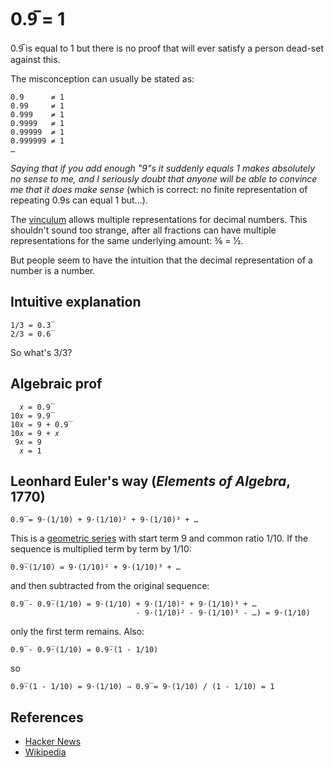 # 0.9̅ = 1

0.9̅ is equal to 1 but there is no proof that will ever satisfy a person dead-set against this.

The misconception can usually be stated as:

```
0.9      ≠ 1
0.99     ≠ 1
0.999    ≠ 1
0.9999   ≠ 1
0.99999  ≠ 1
0.999999 ≠ 1
…
```

*Saying that if you add enough "9"s it suddenly equals 1 makes absolutely no sense to me, and I seriously doubt that anyone will be able to convince me that it does make sense* (which is correct: no finite representation of repeating 0.9s can equal 1 but…).

The [vinculum][1] allows multiple representations for decimal numbers. This shouldn't sound too strange, after all fractions can have multiple representations for the same underlying amount: 3⁄6 = 1⁄2.

But people seem to have the intuition that the decimal representation of a number is a number.

## Intuitive explanation

```
1/3 = 0.3̅
2/3 = 0.6̅
```

So what's 3/3?

## Algebraic prof

```
  𝑥 = 0.9̅
10𝑥 = 9.9̅
10𝑥 = 9 + 0.9̅
10𝑥 = 9 + 𝑥
 9𝑥 = 9
  𝑥 = 1
```

## Leonhard Euler's way (*Elements of Algebra*, 1770)

```
0.9̅ = 9⋅(1/10) + 9⋅(1/10)² + 9⋅(1/10)³ + …
```

This is a [geometric series][2] with start term 9 and common ratio 1/10. If the sequence is multiplied term by term by 1/10:

```
0.9̅⋅(1/10) = 9⋅(1/10)² + 9⋅(1/10)³ + …
```

and then subtracted from the original sequence:

```
0.9̅ - 0.9̅⋅(1/10) = 9⋅(1/10) + 9⋅(1/10)² + 9⋅(1/10)³ + …
                            - 9⋅(1/10)² - 9⋅(1/10)³ - …) = 9⋅(1/10)
```

only the first term remains. Also:


```
0.9̅ - 0.9̅⋅(1/10) = 0.9̅⋅(1 - 1/10)
```

so

```
0.9̅⋅(1 - 1/10) = 9⋅(1/10) ⇒ 0.9̅ = 9⋅(1/10) / (1 - 1/10) = 1
```

## References

- [Hacker News](https://news.ycombinator.com/item?id=23004086)
- [Wikipedia](https://en.wikipedia.org/wiki/0.999...)


[1]: https://en.wikipedia.org/wiki/Vinculum_(symbol)
[2]: https://en.wikipedia.org/wiki/Geometric_series

